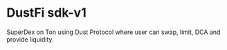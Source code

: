 # DustFi sdk-v1
SuperDex on Ton using Dust Protocol where user can swap, limit, DCA and provide liquidity.
